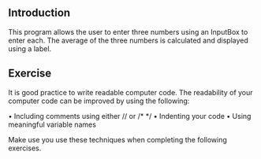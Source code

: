 ## Introduction

This program allows the user to enter three numbers using an InputBox to enter each.  The average of the three numbers is calculated and displayed using a label.


## Exercise

It is good practice to write readable computer code.  The readability of your computer code can be improved by using the following:

•	Including comments using either // or /*   */
•	Indenting your code
•	Using meaningful variable names

Make use you use these techniques when completing the following exercises.